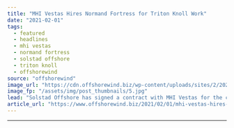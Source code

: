 ```yaml
---
title: "MHI Vestas Hires Normand Fortress for Triton Knoll Work"
date: "2021-02-01"
tags: 
  - featured
  - headlines
  - mhi vestas
  - normand fortress
  - solstad offshore
  - triton knoll
  - offshorewind
source: "offshorewind"
image_url: "https://cdn.offshorewind.biz/wp-content/uploads/sites/2/2021/02/01110008/Normand-Fortress_Solstad-Offshore.jpg"
image_fp: "/assets/img/post_thumbnails/5.jpg"
lead: "Solstad Offshore has signed a contract with MHI Vestas for the charter of its"
article_url: "https://www.offshorewind.biz/2021/02/01/mhi-vestas-hires-normand-fortress-for-triton-knoll-work/"
---
```


---

